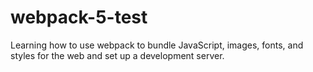 # webpack-5-test
Learning how to use webpack to bundle JavaScript, images, fonts, and styles for the web and set up a development server.
